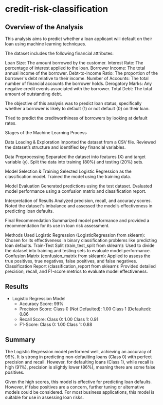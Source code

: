 # credit-risk-classification

## Overview of the Analysis

This analysis aims to predict whether a loan applicant will default on their loan using machine learning techniques.

The dataset includes the following financial attributes:

Loan Size: The amount borrowed by the customer.
Interest Rate: The percentage of interest applied to the loan.
Borrower Income: The total annual income of the borrower.
Debt-to-Income Ratio: The proportion of the borrower's debt relative to their income.
Number of Accounts: The total number of financial accounts the borrower holds.
Derogatory Marks: Any negative credit events associated with the borrower.
Total Debt: The total amount of outstanding debt.

The objective of this analysis was to predict loan status, specifically whether a borrower is likely to default (1) or not default (0) on their loan.


Tried to predict the creditworthiness of borrowers by looking at default rates.

Stages of the Machine Learning Process

Data Loading & Exploration
    Imported the dataset from a CSV file.
    Reviewed the dataset’s structure and identified key financial variables.

Data Preprocessing
    Separated the dataset into features (X) and target variable (y).
    Split the data into training (80%) and testing (20%) sets.

Model Selection & Training
    Selected Logistic Regression as the classification model.
    Trained the model using the training data.

Model Evaluation
    Generated predictions using the test dataset.
    Evaluated model performance using a confusion matrix and classification report.

Interpretation of Results
    Analyzed precision, recall, and accuracy scores.
    Noted the dataset's imbalance and assessed the model’s effectiveness in predicting loan defaults.

Final Recommendation
    Summarized model performance and provided a recommendation for its use in loan risk assessment.

Methods Used
    Logistic Regression (LogisticRegression from sklearn): Chosen for its effectiveness in binary classification problems like predicting loan defaults.
    Train-Test Split (train_test_split from sklearn): Used to divide the dataset into training and testing sets to evaluate model performance.
    Confusion Matrix (confusion_matrix from sklearn): Applied to assess the true positives, true negatives, false positives, and false negatives.
    Classification Report (classification_report from sklearn): Provided detailed precision, recall, and F1-score metrics to evaluate model effectiveness.

## Results

* Logistic Regression Model
    * Accuracy Score: 99%
    * Precision Score:
        Class 0 (Not Defaulted): 1.00
        Class 1 (Defaulted): 0.86
    * Recall Score:
        Class 0: 1.00
        Class 1: 0.91
    * F1-Score:
        Class 0: 1.00
        Class 1: 0.88

## Summary

The Logistic Regression model performed well, achieving an accuracy of 99%. It is  strong in predicting non-defaulting loans (Class 0) with perfect precision and recall. However, for defaulting loans (Class 1), while recall is high (91%), precision is slightly lower (86%), meaning there are some false positives.

Given the high scores, this model is effective for predicting loan defaults. However, if false positives are a concern, further tuning or alternative models could be considered. For most business applications, this model is suitable for use in assessing loan risks.
